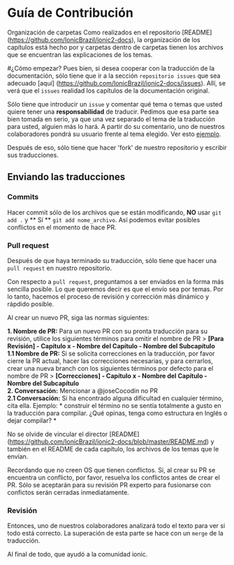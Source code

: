 # Guía de Contribución

Organización de carpetas
Como realizados en el repositorio [README] (https://github.com/IonicBrazil/ionic2-docs), la organización de los capítulos está hecho por y carpetas dentro de carpetas tienen los archivos que se encuentran las explicaciones de los temas.

#¿Cómo empezar?
Pues bien, si desea cooperar con la traducción de la documentación, sólo tiene que ir a la sección `repositorio issues` que sea adecuado [aquí] (https://github.com/IonicBrazil/ionic2-docs/issues). Allí, se verá que el `issues` realidad los capítulos de la documentación original.

Sólo tiene que introducir un `issue` y comentar qué tema o temas que usted quiere tener una **responsabilidad**  de traducir.
Pedimos que esa parte sea bien tomada en serio, ya que una vez separado el tema de la traducción para usted, alguien más lo hará.
A partir do su comentario, uno de nuestros colaboradores pondrá su usuario frente al tema elegido.
Ver esto [ejemplo](https://github.com/IonicBrazil/ionic2-docs/issues/8).

Después de eso, sólo tiene que hacer 'fork' de nuestro repositorio y escribir sus traducciones.
## Enviando las traducciones

### Commits  
Hacer commit sólo de los archivos que se están modificando, **NO**  usar `git add .` y ** Sí ** `git add nome_archivo`. Así podemos evitar posibles conflictos en el momento de hace PR.

### Pull request
Después de que haya terminado su traducción, sólo tiene que hacer una ` pull request` en nuestro repositorio.

Con respecto a `pull request`, preguntamos a ser enviados en la forma más sencilla posible. Lo que queremos decir es que el envío sea por temas. Por lo tanto, hacemos el proceso de revisión y corrección más dinámico y rápdido posible.

Al crear un nuevo PR, siga las normas siguientes:  

**1. Nombre de PR:** Para un nuevo PR con su pronta traducción para su revisión, utilice los siguientes términos para omitir el nombre de PR > **[Para Revisión] - Capítulo x - Nombre del Capítulo - Nombre del Subcapítulo**  
**1.1 Nombre de PR:** Si se solicita correcciones en la traducción, por favor cierre la PR actual, hacer las correcciones necesarias, y para cerrarlos, crear una nueva branch con los siguientes términos por defecto para el nombre de PR > **[Correcciones] - Capítulo x - Nombre del Capítulo - Nombre del Subcapítulo**  
**2. Conversación:** Mencionar a @joseCocodin no PR  
**2.1 Conversación:** Si ha encontrado alguna dificultad en cualquier término, cita ella. Ejemplo: * construir el término no se sentía totalmente a gusto en la traducción para compilar. ¿Qué opinas, tenga como estructura en Inglés o dejar compilar? *

No se olvide de vincular el director [README] (https://github.com/IonicBrazil/ionic2-docs/blob/master/README.md) y también en el README de cada capítulo, los archivos de los temas que le envían.

Recordando que no creen OS que tienen conflictos. Si, al crear su PR se encuentra un conflicto, por favor, resuelva los conflictos antes de crear el PR. Sólo se aceptarán para su revisión PR experto para fusionarse con confictos serán cerradas inmediatamente.

### Revisión
Entonces, uno de nuestros colaboradores analizará todo el texto para ver si todo está correcto. La superación de esta parte se hace con un `merge` de la traducción.

Al final de todo, que ayudó a la comunidad ionic.
